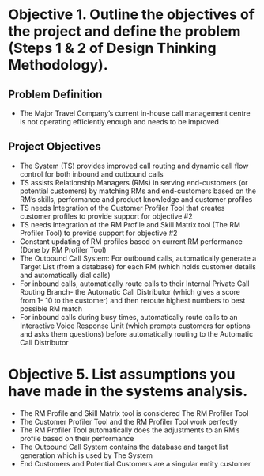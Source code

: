 # Objective 1. Outline the objectives of the project and define the problem (Steps 1 & 2 of Design Thinking Methodology). 
## Problem Definition
* The Major Travel Company’s current in-house call management centre is not operating efficiently enough and needs to be improved

## Project Objectives
* The System (TS) provides improved call routing and dynamic call flow control for both inbound and outbound calls
* TS assists Relationship Managers (RMs) in serving end-customers (or potential customers) by matching RMs and end-customers based on the RM’s skills, performance and product knowledge and customer profiles
* TS needs Integration of the Customer Profiler Tool that creates customer profiles to provide support for objective #2
* TS needs Integration of the RM Profile and Skill Matrix tool (The RM Profiler Tool) to provide support for objective #2
* Constant updating of RM profiles based on current RM performance (Done by RM Profiler Tool)
* The Outbound Call System: For outbound calls, automatically generate a Target List (from a database) for each RM (which holds customer details and automatically dial calls)
* For inbound calls, automatically route calls to their Internal Private Call Routing Branch- the Automatic Call Distributor (which gives a score from 1- 10 to the customer) and then reroute highest numbers to best possible RM match
* For inbound calls during busy times, automatically route calls to an Interactive Voice Response Unit (which prompts customers for options and asks them questions) before automatically routing to the Automatic Call Distributor


# Objective 5. List assumptions you have made in the systems analysis. 
* The RM Profile and Skill Matrix tool is considered The RM Profiler Tool
* The Customer Profiler Tool and the RM Profiler Tool work perfectly
* The RM Profiler Tool automatically does the adjustments to an RM’s profile based on their performance
* The Outbound Call System contains the database and target list generation which is used by The System
* End Customers and Potential Customers are a singular entity customer
